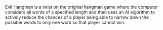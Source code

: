 Evil Hangman is a twist on the original hangman game where the computer considers all words of a specified length
and then uses an AI algorithm to actively reduce the chances of a player being able to narrow down the possible
words to only one word so that player cannot win.
